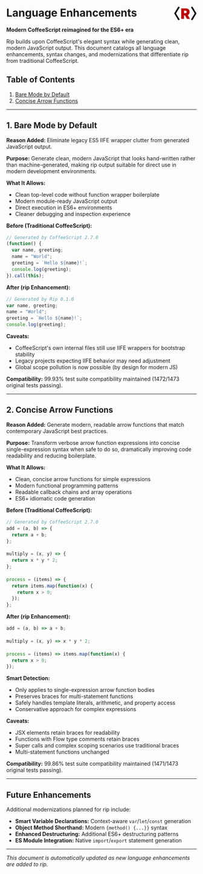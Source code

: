 # Language Enhancements <img src="assets/logos/rip-icon-512wa.png" style="width:60px;float:right;" />

**Modern CoffeeScript reimagined for the ES6+ era**

Rip builds upon CoffeeScript's elegant syntax while generating clean, modern JavaScript output. This document catalogs all language enhancements, syntax changes, and modernizations that differentiate rip from traditional CoffeeScript.

## Table of Contents

1. [Bare Mode by Default](#1-bare-mode-by-default)
2. [Concise Arrow Functions](#2-concise-arrow-functions)

---

## 1. Bare Mode by Default

**Reason Added:** Eliminate legacy ES5 IIFE wrapper clutter from generated JavaScript output.

**Purpose:** Generate clean, modern JavaScript that looks hand-written rather than machine-generated, making rip output suitable for direct use in modern development environments.

**What It Allows:**
- Clean top-level code without function wrapper boilerplate
- Modern module-ready JavaScript output
- Direct execution in ES6+ environments
- Cleaner debugging and inspection experience

**Before (Traditional CoffeeScript):**
```javascript
// Generated by CoffeeScript 2.7.0
(function() {
  var name, greeting;
  name = "World";
  greeting = `Hello ${name}!`;
  console.log(greeting);
}).call(this);
```

**After (rip Enhancement):**
```javascript
// Generated by Rip 0.1.0
var name, greeting;
name = "World";
greeting = `Hello ${name}!`;
console.log(greeting);
```

**Caveats:**
- CoffeeScript's own internal files still use IIFE wrappers for bootstrap stability
- Legacy projects expecting IIFE behavior may need adjustment
- Global scope pollution is now possible (by design for modern JS)

**Compatibility:** 99.93% test suite compatibility maintained (1472/1473 original tests passing).

---

## 2. Concise Arrow Functions

**Reason Added:** Generate modern, readable arrow functions that match contemporary JavaScript best practices.

**Purpose:** Transform verbose arrow function expressions into concise single-expression syntax when safe to do so, dramatically improving code readability and reducing boilerplate.

**What It Allows:**
- Clean, concise arrow functions for simple expressions
- Modern functional programming patterns
- Readable callback chains and array operations
- ES6+ idiomatic code generation

**Before (Traditional CoffeeScript):**
```javascript
// Generated by CoffeeScript 2.7.0
add = (a, b) => {
  return a + b;
};

multiply = (x, y) => {
  return x * y * 2;
};

process = (items) => {
  return items.map(function(x) {
    return x > 0;
  });
};
```

**After (rip Enhancement):**
```javascript
add = (a, b) => a + b;

multiply = (x, y) => x * y * 2;

process = (items) => items.map(function(x) {
  return x > 0;
});
```

**Smart Detection:**
- Only applies to single-expression arrow function bodies
- Preserves braces for multi-statement functions
- Safely handles template literals, arithmetic, and property access
- Conservative approach for complex expressions

**Caveats:**
- JSX elements retain braces for readability
- Functions with Flow type comments retain braces
- Super calls and complex scoping scenarios use traditional braces
- Multi-statement functions unchanged

**Compatibility:** 99.86% test suite compatibility maintained (1471/1473 original tests passing).

---

## Future Enhancements

Additional modernizations planned for rip include:

- **Smart Variable Declarations:** Context-aware `var`/`let`/`const` generation
- **Object Method Shorthand:** Modern `{method() {...}}` syntax
- **Enhanced Destructuring:** Additional ES6+ destructuring patterns
- **ES Module Integration:** Native `import`/`export` statement generation

---

*This document is automatically updated as new language enhancements are added to rip.*